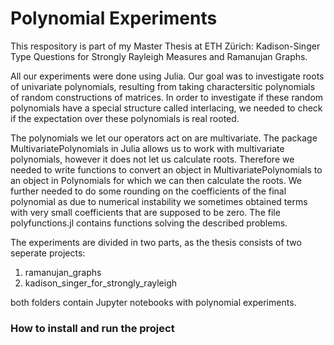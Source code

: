 # Polynomial Experiments 

This respository is part of my Master Thesis at ETH Zürich: Kadison-Singer Type Questions for Strongly Rayleigh Measures and Ramanujan Graphs.

All our experiments were done using Julia. Our goal was to investigate roots of univariate polynomials, resulting from taking charactersitic polynomials of
random constructions of matrices. In order to investigate if these random polynomials have a special structure called interlacing, we needed to check if the
expectation over these polynomials is real rooted. 

The polynomials we let our operators act on are multivariate. The package MultivariatePolynomials in Julia allows us to work with multivariate polynomials, 
however it does not let us calculate roots. Therefore we needed to write functions to convert an object in MultivariatePolynomials to an object in Polynomials 
for which we can then calculate the roots. We further needed to do some rounding on the coefficients of the final polynomial as due to numerical instability we 
sometimes obtained terms with very small coefficients that are supposed to be zero. The file polyfunctions.jl contains functions solving the described problems.

The experiments are divided in two parts, as the thesis consists of two seperate projects:
1) ramanujan_graphs
2) kadison_singer_for_strongly_rayleigh

both folders contain Jupyter notebooks with polynomial experiments.

### How to install and run the project


